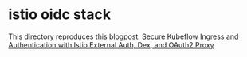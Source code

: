 # istio oidc stack

This directory reproduces this blogpost:
[Secure Kubeflow Ingress and Authentication with Istio External Auth, Dex, and OAuth2 Proxy](https://datastrophic.io/secure-kubeflow-ingress-and-authentication/)
